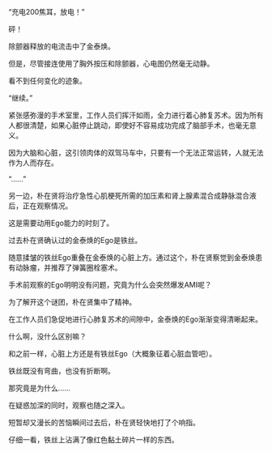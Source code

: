 “充电200焦耳，放电！”

砰！

除颤器释放的电流击中了金泰焕。

但是，尽管接连使用了胸外按压和除颤器，心电图仍然毫无动静。

看不到任何变化的迹象。

“继续。”

紧张感弥漫的手术室里，工作人员们挥汗如雨，全力进行着心肺复苏术。因为所有人都很清楚，如果心脏停止跳动，即使好不容易成功完成了脑部手术，也毫无意义。

因为大脑和心脏，这引领肉体的双驾马车中，只要有一个无法正常运转，人就无法作为人而存在。

“……”

另一边，朴在贤将治疗急性心肌梗死所需的加压素和肾上腺素混合成静脉混合液后，正在观察情况。

这是需要动用Ego能力的时刻了。

过去朴在贤确认过的金泰焕的Ego是铁丝。

随意揉皱的铁丝Ego重叠在金泰焕的心脏上方。通过这个，朴在贤察觉到金泰焕患有动脉瘤，并推荐了弹簧圈栓塞术。

手术前观察的Ego明明没有问题，究竟为什么会突然爆发AMI呢？

为了解开这个谜团，朴在贤集中了精神。

在工作人员们急促地进行心肺复苏术的间隙中，金泰焕的Ego渐渐变得清晰起来。

什么啊，没什么区别嘛？

和之前一样，心脏上方还是有铁丝Ego（大概象征着心脏血管吧）。

铁丝既没有弯曲，也没有折断啊。

那究竟是为什么……

在疑惑加深的同时，观察也随之深入。

短暂却又漫长的苦恼瞬间过去后，朴在贤轻快地打了个响指。

仔细一看，铁丝上沾满了像红色黏土碎片一样的东西。